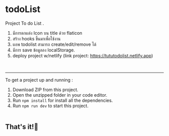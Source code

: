 # todoList
Project To do List .<br>

1. มีการตกแต่ง Icon บน title ด้วย flaticon
2. สร้าง hooks ขึ้นมาเพื่อใช้งาน
3. แอพ todolist สามารถ create/edit/remove ได้
4. มีการ save ข้อมูลลง localStorage. 
5. deploy project w/netlify (link project: https://tututodolist.netlify.app)

<br><hr>
To get a project up and running :
1. Download ZIP from this project.
2. Open the unzipped folder in your code editor.
3. Run <code>npm install</code> for install all the dependencies.
4. Run <code>npm run dev</code> to start this project.
<br><br>
<h2>That's it!💚</h2>

